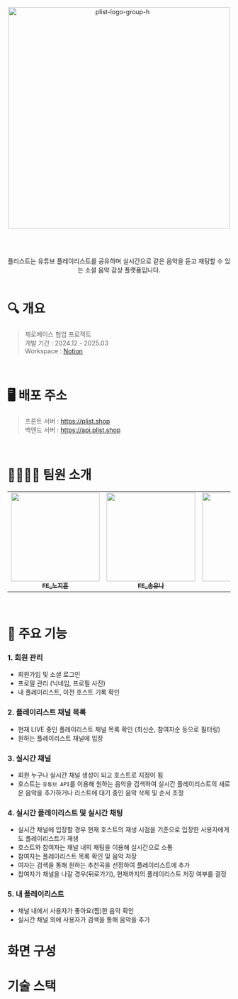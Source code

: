 <br><br>

<div align="center"><img width="500" alt="plist-logo-group-h" src="https://github.com/user-attachments/assets/e3a0fb32-e339-40a8-909a-cd50eb74ab1d" /></div>

<br><br>

<div align="center">플리스트는 유튜브 플레이리스트를 공유하며 실시간으로 같은 음악을 듣고 채팅할 수 있는 소셜 음악 감상 플랫폼입니다.</div>

<br>

# 🔍 개요
> 제로베이스 협업 프로젝트<br>
> 개발 기간 : 2024.12 - 2025.03<br>
> Workspace : <a href="https://wistful-milk-580.notion.site/12-I-163ef82fa60280059ffbc98f782b0da4">Notion</a>
<br>

# 🖥️ 배포 주소
> 프론트 서버 : https://plist.shop<br>
> 백엔드 서버 : https://api.plist.shop

<br>

# 👨‍👩‍👧‍👦 팀원 소개
<table>
  <tr>
    <td align="center"><a href="https://github.com/JIHU96"><img src="https://avatars.githubusercontent.com/u/87410294?v=4" width="200px;"><br><sub><b>FE_노지훈</b></sub></a></td>
    <td align="center"><a href="https://github.com/songuna"><img src="https://avatars.githubusercontent.com/u/138658065?v=4" width="200px;"><br><sub><b>FE_송유나</b></sub></a></td>
    <td align="center"><a href="https://github.com/chulhyun96"><img src="https://avatars.githubusercontent.com/u/125968395?v=4" width="200px;"><br><sub><b>BE_박철현</b></sub></a></td>
    <td align="center"><a href="https://github.com/vgcgc"><img src="https://avatars.githubusercontent.com/u/71873426?v=4" width="200px;"><br><sub><b>BE_이은선</b></sub></a></td>
    <td align="center"><a href="https://github.com/HAKSUYOON"><img src="https://avatars.githubusercontent.com/u/175453399?v=4" width="200px;"><br><sub><b>BE_윤학수</b></sub></a></td>
  </tr>
</table>

<br>

# 🧩 주요 기능
### 1. 회원 관리
- 회원가입 및 소셜 로그인
- 프로필 관리 (닉네임, 프로필 사진)
- 내 플레이리스트, 이전 호스트 기록 확인
### 2. 플레이리스트 채널 목록
- 현재 LIVE 중인 플레이리스트 채널 목록 확인 (최신순, 참여자순 등으로 필터링)
- 원하는 플레이리스트 채널에 입장
### 3. 실시간 채널
- 회원 누구나 실시간 채널 생성이 되고 호스트로 지정이 됨
- 호스트는 `유튜브 API`를 이용해 원하는 음악을 검색하여 실시간 플레이리스트의 새로운 음악을 추가하거나 리스트에 대기 중인 음악 삭제 및 순서 조정
### 4. 실시간 플레이리스트 및 실시간 채팅
- 실시간 채널에 입장할 경우 현재 호스트의 재생 시점을 기준으로 입장한 사용자에게도 플레이리스트가 재생
- 호스트와 참여자는 채널 내의 채팅을 이용해 실시간으로 소통
- 참여자는 플레이리스트 목록 확인 및 음악 저장
- 여자는 검색을 통해 원하는 추천곡을 선정하여 플레이리스트에 추가
- 참여자가 채널을 나갈 경우(뒤로가기), 현재까지의 플레이리스트 저장 여부를 결정
### 5. 내 플레이리스트
- 채널 내에서 사용자가 좋아요(찜)한 음악 확인
- 실시간 채널 외에 사용자가 검색을 통해 음악을 추가

# 화면 구성

# 기술 스택

# 
